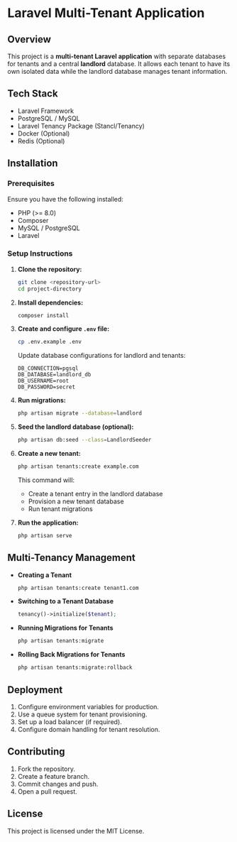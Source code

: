 # Laravel Multi-Tenant Application

## Overview
This project is a **multi-tenant Laravel application** with separate databases for tenants and a central **landlord** database. It allows each tenant to have its own isolated data while the landlord database manages tenant information.

## Tech Stack
- Laravel Framework
- PostgreSQL / MySQL
- Laravel Tenancy Package (Stancl/Tenancy)
- Docker (Optional)
- Redis (Optional)

## Installation
### Prerequisites
Ensure you have the following installed:
- PHP (>= 8.0)
- Composer
- MySQL / PostgreSQL
- Laravel  

### Setup Instructions
1. **Clone the repository:**
   ```sh
   git clone <repository-url>
   cd project-directory
   ```

2. **Install dependencies:**
   ```sh
   composer install
   ```

3. **Create and configure `.env` file:**
   ```sh
   cp .env.example .env
   ```
   Update database configurations for landlord and tenants:
   ```env
   DB_CONNECTION=pgsql
   DB_DATABASE=landlord_db
   DB_USERNAME=root
   DB_PASSWORD=secret
   ```

4. **Run migrations:**
   ```sh
   php artisan migrate --database=landlord
   ```

5. **Seed the landlord database (optional):**
   ```sh
   php artisan db:seed --class=LandlordSeeder
   ```

6. **Create a new tenant:**
   ```sh
   php artisan tenants:create example.com
   ```
   This command will:
   - Create a tenant entry in the landlord database
   - Provision a new tenant database
   - Run tenant migrations

7. **Run the application:**
   ```sh
   php artisan serve
   ```

## Multi-Tenancy Management
- **Creating a Tenant**
  ```sh
  php artisan tenants:create tenant1.com
  ```
- **Switching to a Tenant Database**
  ```php
  tenancy()->initialize($tenant);
  ```
- **Running Migrations for Tenants**
  ```sh
  php artisan tenants:migrate
  ```
- **Rolling Back Migrations for Tenants**
  ```sh
  php artisan tenants:migrate:rollback
  ```

## Deployment
1. Configure environment variables for production.
2. Use a queue system for tenant provisioning.
3. Set up a load balancer (if required).
4. Configure domain handling for tenant resolution.

## Contributing
1. Fork the repository.
2. Create a feature branch.
3. Commit changes and push.
4. Open a pull request.

## License
This project is licensed under the MIT License.

